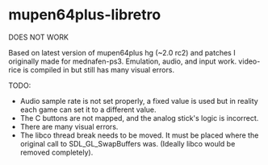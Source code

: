 mupen64plus-libretro
====================

DOES NOT WORK

Based on latest version of mupen64plus hg (~2.0 rc2) and patches I originally made for mednafen-ps3.
Emulation, audio, and input work.
video-rice is compiled in but still has many visual errors.

TODO:
* Audio sample rate is not set properly, a fixed value is used but in reality each game can set it to a different value. 
* The C buttons are not mapped, and the analog stick's logic is incorrect.
* There are many visual errors.
* The libco thread break needs to be moved. It must be placed where the original call to SDL_GL_SwapBuffers was. (Ideally libco would be removed completely).
